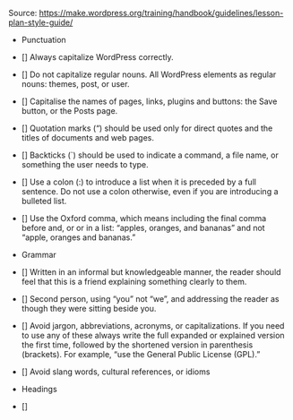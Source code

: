 Source: https://make.wordpress.org/training/handbook/guidelines/lesson-plan-style-guide/

- Punctuation
 - [] Always capitalize WordPress correctly.
 - [] Do not capitalize regular nouns. All WordPress elements as regular nouns: themes, post, or user.
 - [] Capitalise the names of pages, links, plugins and buttons: the Save button, or the Posts page.
 - [] Quotation marks (“) should be used only for direct quotes and the titles of documents and web pages.
 - [] Backticks (`) should be used to indicate a command, a file name, or something the user needs to type.
 - [] Use a colon (:) to introduce a list when it is preceded by a full sentence. Do not use a colon otherwise, even if you are introducing a bulleted list.
 - [] Use the Oxford comma, which means including the final comma before and, or or in a list: “apples, oranges, and bananas” and not “apple, oranges and bananas.”

- Grammar
 - [] Written in an informal but knowledgeable manner, the reader should feel that this is a friend explaining something clearly to them.
 - [] Second person, using “you” not “we”, and addressing the reader as though they were sitting beside you.
 - [] Avoid jargon, abbreviations, acronyms, or capitalizations. If you need to use any of these always write the full expanded or explained version the first time, followed by the shortened version in parenthesis (brackets). For example, “use the General Public License (GPL).”
 - [] Avoid slang words, cultural references, or idioms

- Headings
 - [] 
